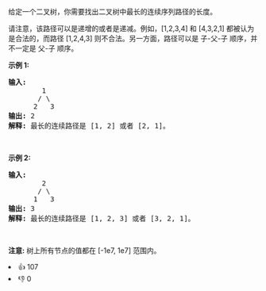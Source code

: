 <p>给定一个二叉树，你需要找出二叉树中最长的连续序列路径的长度。</p>

<p>请注意，该路径可以是递增的或者是递减。例如，[1,2,3,4] 和 [4,3,2,1] 都被认为是合法的，而路径 [1,2,4,3] 则不合法。另一方面，路径可以是 子-父-子 顺序，并不一定是 父-子 顺序。</p>

<p><strong>示例 1:</strong></p>

<pre><strong>输入:</strong>
        1
       / \
      2   3
<strong>输出:</strong> 2
<strong>解释:</strong> 最长的连续路径是 [1, 2] 或者 [2, 1]。
</pre>

<p>&nbsp;</p>

<p><strong>示例 2:</strong></p>

<pre><strong>输入:</strong>
        2
       / \
      1   3
<strong>输出:</strong> 3
<strong>解释:</strong> 最长的连续路径是 [1, 2, 3] 或者 [3, 2, 1]。
</pre>

<p>&nbsp;</p>

<p><strong>注意:</strong> 树上所有节点的值都在 [-1e7, 1e7] 范围内。</p>
<div><li>👍 107</li><li>👎 0</li></div>